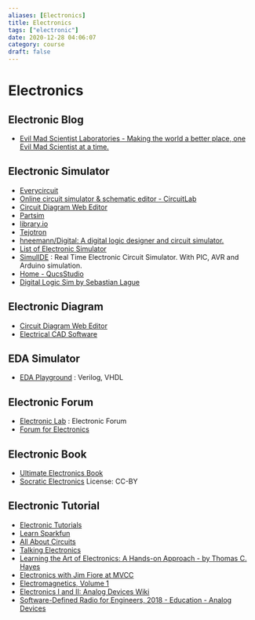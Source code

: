 ```yaml
---
aliases: [Electronics]
title: Electronics
tags: ["electronic"]
date: 2020-12-28 04:06:07
category: course
draft: false
---
```


# Electronics

## Electronic Blog

* [Evil Mad Scientist Laboratories - Making the world a better place, one Evil Mad Scientist at a time.](https://www.evilmadscientist.com/)

## Electronic Simulator

* [Everycircuit](https://everycircuit.com/app/)
* [Online circuit simulator & schematic editor - CircuitLab](https://www.circuitlab.com/)
* [Circuit Diagram Web Editor](https://www.circuit-diagram.org/editor/)
* [Partsim](https://www.partsim.com/)
* [library.io](https://library.io/)
* [Tejotron](https://www.tejotron.com/)
* [hneemann/Digital: A digital logic designer and circuit simulator.](https://github.com/hneemann/Digital)
* [List of Electronic Simulator](https://www.electronics-lab.com/downloads/)
* [SimulIDE](https://www.simulide.com/2020/09/simulide0413-released.html) : Real Time Electronic Circuit Simulator. With PIC, AVR and Arduino simulation.
* [Home - QucsStudio](https://qucsstudio.de/)
* [Digital Logic Sim by Sebastian Lague](https://sebastian.itch.io/digital-logic-sim)

## Electronic Diagram

* [Circuit Diagram Web Editor](https://www.circuit-diagram.org/editor/)
* [Electrical CAD Software](https://www.proficad.com/)

## EDA Simulator

* [EDA Playground](https://www.edaplayground.com/) : Verilog, VHDL

## Electronic Forum

* [Electronic Lab](https://www.electronics-lab.com/) : Electronic Forum
* [Forum for Electronics](https://www.edaboard.com/)

## Electronic Book

* [Ultimate Electronics Book](https://ultimateelectronicsbook.com/)
* [Socratic Electronics](https://www.ibiblio.org/kuphaldt/socratic/index.html) License: CC-BY

## Electronic Tutorial

* [Electronic Tutorials](https://www.electronics-tutorials.ws/)
* [Learn Sparkfun](https://learn.sparkfun.com/)
* [All About Circuits](https://www.allaboutcircuits.com)
* [Talking Electronics](https://www.talkingelectronics.com/)
* [Learning the Art of Electronics: A Hands-on Approach - by Thomas C. Hayes](https://learningtheartofelectronics.com/)
* [Electronics with Jim Fiore at MVCC](https://www2.mvcc.edu//users/faculty/jfiore/index.cfm)
* [Electromagnetics, Volume 1](https://vtechworks.lib.vt.edu/handle/10919/84164)
* [Electronics I and II: Analog Devices Wiki](https://wiki.analog.com/university/courses/electronics/text/electronics-toc)
* [Software-Defined Radio for Engineers, 2018 - Education - Analog Devices](https://www.analog.com/en/education/education-library/software-defined-radio-for-engineers.html#)
